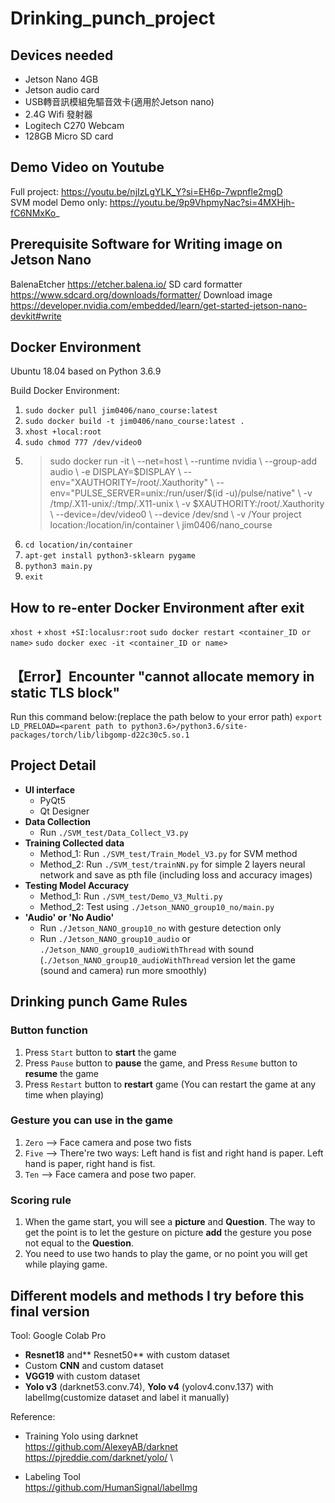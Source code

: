 # Drinking_punch_project

## Devices needed
* Jetson Nano 4GB
* Jetson audio card
* USB轉音訊模組免驅音效卡(適用於Jetson nano)
* 2.4G Wifi 發射器
* Logitech C270 Webcam
* 128GB Micro SD card

## Demo Video on Youtube
Full project:
https://youtu.be/njIzLgYLK_Y?si=EH6p-7wpnfle2mgD \
SVM model Demo only:
https://youtu.be/9p9VhpmyNac?si=4MXHjh-fC6NMxKo_

## Prerequisite Software for Writing image on Jetson Nano
BalenaEtcher
https://etcher.balena.io/
SD card formatter
https://www.sdcard.org/downloads/formatter/
Download image
https://developer.nvidia.com/embedded/learn/get-started-jetson-nano-devkit#write

## Docker Environment
Ubuntu 18.04 based on Python 3.6.9

Build Docker Environment:
1. `sudo docker pull jim0406/nano_course:latest `
2. `sudo docker build -t jim0406/nano_course:latest .`
3. `xhost +local:root`
4. `sudo chmod 777 /dev/video0`
5. > sudo docker run -it \\
    --net=host \\
    --runtime nvidia \\
    --group-add audio \\
    -e DISPLAY=$DISPLAY \\
    --env="XAUTHORITY=/root/.Xauthority" \\
    --env="PULSE_SERVER=unix:/run/user/\$(id -u)/pulse/native" \\
    -v /tmp/.X11-unix/:/tmp/.X11-unix \\
    -v $XAUTHORITY:/root/.Xauthority \\
    --device=/dev/video0 \\
    --device /dev/snd \\
    -v /Your project location:/location/in/container \\
    jim0406/nano_course
6. `cd location/in/container`
7. `apt-get install python3-sklearn pygame`
8. `python3 main.py`
9. `exit`


## How to re-enter Docker Environment after exit
`xhost +`
`xhost +SI:localusr:root`
`sudo docker restart <container_ID or name>`
`sudo docker exec -it <container_ID or name>`

## 【Error】Encounter "cannot allocate memory in static TLS block"
Run this command below:(replace the path below to your error path)
`export LD_PRELOAD=<parent path to python3.6>/python3.6/site-packages/torch/lib/libgomp-d22c30c5.so.1`

## Project Detail
* **UI interface**
    * PyQt5
    * Qt Designer
* **Data Collection**
    * Run `./SVM_test/Data_Collect_V3.py`
* **Training Collected data**
    * Method_1: Run `./SVM_test/Train_Model_V3.py` for SVM method
    * Method_2: Run `./SVM_test/trainNN.py` for simple 2 layers neural network and save as pth file (including loss and accuracy images)
* **Testing Model Accuracy**
    * Method_1: Run `./SVM_test/Demo_V3_Multi.py`
    * Method_2: Test using `./Jetson_NANO_group10_no/main.py`
* **'Audio' or 'No Audio'**
    * Run `./Jetson_NANO_group10_no` with gesture detection only
    * Run `./Jetson_NANO_group10_audio` or `./Jetson_NANO_group10_audioWithThread` with sound (`./Jetson_NANO_group10_audioWithThread` version let the game (sound and camera) run more smoothly)

## Drinking punch Game Rules
### Button function
1. Press `Start` button to **start** the game
2. Press `Pause` button to **pause** the game, and Press `Resume` button to **resume** the game
3. Press `Restart` button to **restart** game (You can restart the game at any time when playing)
### Gesture you can use in the game
1. `Zero` --> Face camera and pose two fists
2. `Five` --> There're two ways: Left hand is fist and right hand is paper. Left hand is paper, right hand is fist.
4. `Ten` --> Face camera and pose two paper.
### Scoring rule
1. When the game start, you will see a **picture** and **Question**. The way to get the point is to let the gesture on picture **add** the gesture you pose not equal to the **Question**.
2. You need to use two hands to play the game, or no point you will get while playing game.


## Different models and methods I try before this final version
Tool: Google Colab Pro
* **Resnet18** and** Resnet50** with custom dataset
* Custom **CNN** and custom dataset
* **VGG19** with custom dataset
* **Yolo v3** (darknet53.conv.74), **Yolo v4** (yolov4.conv.137) with labelImg(customize dataset and label it manually)

Reference:
* Training Yolo using darknet \
https://github.com/AlexeyAB/darknet \
https://pjreddie.com/darknet/yolo/ \

* Labeling Tool \
https://github.com/HumanSignal/labelImg

